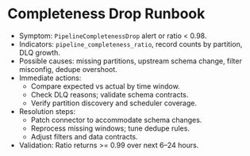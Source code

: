 # Completeness Drop Runbook

- Symptom: `PipelineCompletenessDrop` alert or ratio < 0.98.
- Indicators: `pipeline_completeness_ratio`, record counts by partition, DLQ growth.
- Possible causes: missing partitions, upstream schema change, filter misconfig, dedupe overshoot.
- Immediate actions:
  - Compare expected vs actual by time window.
  - Check DLQ reasons; validate schema contracts.
  - Verify partition discovery and scheduler coverage.
- Resolution steps:
  - Patch connector to accommodate schema changes.
  - Reprocess missing windows; tune dedupe rules.
  - Adjust filters and data contracts.
- Validation: Ratio returns >= 0.99 over next 6–24 hours.


